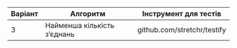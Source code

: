 | Варіант | Алгоритм                    | Інструмент для тестів       |
| ------- | --------------------------- | --------------------------- |
| 3       | Найменша кількість з’єднань | github.com/stretchr/testify |